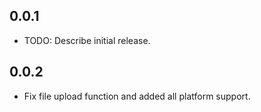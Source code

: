 ## 0.0.1

* TODO: Describe initial release.

## 0.0.2

* Fix file upload function and added all platform support.
